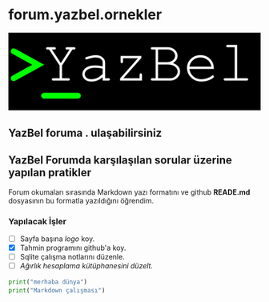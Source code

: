 # forum.yazbel.ornekler

![Image](YazBel_logo.png)

## YazBel foruma [](http:\\forum.yazbel.com). ulaşabilirsiniz

## YazBel Forumda karşılaşılan sorular üzerine yapılan pratikler

Forum okumaları sırasında Markdown yazı formatını ve github **READE.md** dosyasının bu formatla yazıldığını öğrendim.

### Yapılacak İşler

- [ ] Sayfa başına *logo* koy.
- [X] Tahmin programını github'a koy.
- [ ] Sqlite çalışma notlarını düzenle.
- [ ] _Ağırlık hesaplama kütüphanesini düzelt._

```python
print("merhaba dünya")
print("Markdown çalışması")
```
